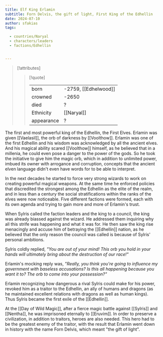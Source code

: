 ```yaml
---
title: Elf King Erlamin
subtitle: Forn Delvis, the gift of light, First King of the Edhellin
date: 2024-07-10
author: sfakias
tags:

  - countries/Naryal
  - characters/leaders
  - factions/Edhellin


---
```

> [!attributes]
> 
> > [!quote]
> >
> > | | |
> > | --- | --- |
> > | born | -2759, [[Edhelwood]] |
> > | crowned | -2650 |
> > | died | ? |
> > | Ethnicity | [[Naryal]] |
> > | appearance | ? |

The first and most powerful king of the Edhellin, the First Elves. Erlamin was given [[Vaelasil]], the orb of darkness by [[Voolthow]]. Erlamin was one of the first Edhellin and his wisdom was acknowledged by all the ancient elves. And his magical ability scared [[Voolthow]] himself, as he believed that in a millenia, he could even pose a danger to the power of the gods. So he took the initiative to give him the magic orb, which in addition to unlimited power, imbued its owner with arrogance and corruption, concepts that the ancient elven language didn't even have words for to be able to interpret.

In the next decades he started to force very strong wizards to work on creating powerful magical weapons. At the same time he enforced policies that discredited the strongest among the Edhellin as the elite of the realm, and in less than a century the social stratifications within the ranks of the elves were now noticeable. Five different factions were formed, each with its own agenda and trying to gain more and more of Erlamin's trust.

When Sylris called the faction leaders and the king to a council, the king was already biassed against the wizard. He addressed them inquiring why all this strife was happening and what it was for. He then saw the king rise menacingly and accuse him of betraying the [[Edhellin]] nation, as he believed that the only reason the council was called is because of Sylris' personal ambitions.

Sylris coldly replied, _"You are out of your mind! This orb you hold in your hands will ultimately bring about the destruction of our race!"_

Erlamin's mocking reply was, _"Really, you think you're going to influence my government with baseless accusations? Is this all happening because you want it to? The orb to come into your possession?"_

Erlamin recognizing how dangerous a rival Sylris could make for his power, revoked him as a traitor to the Edhellin, an ally of humans and dragons (as he maintained excellent relations with dragons as well as human kings). Thus Sylris became the first exile of the [[Edhellin]].

At the [[Day of Wild Magic]], after a fierce magic battle against [[Sylris]] and [[Nentha]], he was imprisoned eternally to [[Eruvim]]. In order to preserve a civilization, in addition to traitors, heroes are also needed. This hero had to be the greatest enemy of the traitor, with the result that Erlamin went down in history with the name Forn Delvis, which meant "the gift of light".